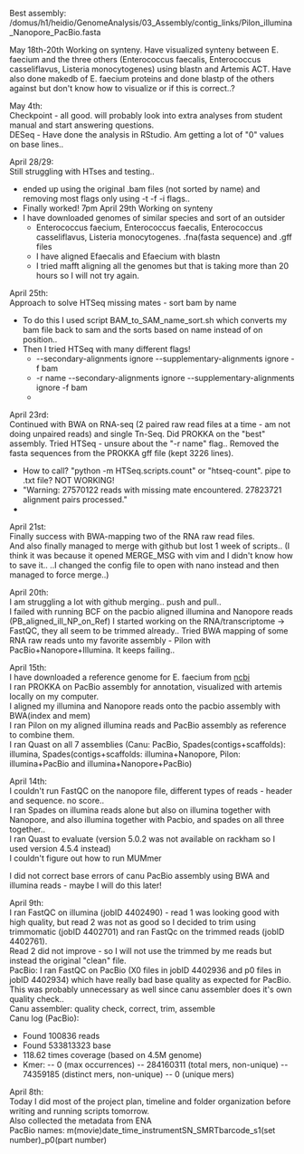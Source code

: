 Best assembly:
/domus/h1/heidio/GenomeAnalysis/03_Assembly/contig_links/Pilon_illumina_Nanopore_PacBio.fasta

May 18th-20th 
Working on synteny. Have visualized synteny between E. faecium and the three others (Enterococcus faecalis, Enterococcus casseliflavus, Listeria monocytogenes) using blastn and Artemis ACT.
Have also done makedb of E. faecium proteins and done blastp of the others against but don't know how to visualize or if this is correct..?


May 4th: <br>
Checkpoint - all good. will probably look into extra analyses from student manual and start answering questions. <br>
DESeq - Have done the analysis in RStudio. Am getting a lot of "0" values on base lines.. <br>


April 28/29: <br>
Still struggling with HTses and testing.. <br>
  - ended up using the original .bam files (not sorted by name) and removing most flags only using -t -f -i flags.. <br>
  - Finally worked! 7pm April 29th
Working on synteny <br>
  - I have downloaded genomes of similar species and sort of an outsider<br>
    - Enterococcus faecium, Enterococcus faecalis, Enterococcus casseliflavus, Listeria monocytogenes. .fna(fasta sequence) and .gff files<br>
    - I have aligned Efaecalis and Efaecium with blastn <br>
    - I tried mafft aligning all the genomes but that is taking more than 20 hours so I will not try again.


April 25th: <br>
Approach to solve HTSeq missing mates - sort bam by name<br>
  - To do this I used script BAM_to_SAM_name_sort.sh which converts my bam file back to sam and the sorts based on name instead of on position..<br>
  - Then I tried HTSeq with many different flags! <br>
    - --secondary-alignments ignore --supplementary-alignments ignore -f bam<br>
    - -r name --secondary-alignments ignore --supplementary-alignments ignore -f bam<br>
    - 

April 23rd: <br>
Continued with BWA on RNA-seq (2 paired raw read files at a time - am not doing unpaired reads) and single Tn-Seq.
Did PROKKA on the "best" assembly.
Tried HTSeq - unsure about the "-r name" flag.. Removed the fasta sequences from the PROKKA gff file (kept 3226 lines).
  - How to call? "python -m HTSeq.scripts.count" or "htseq-count". pipe to .txt file? NOT WORKING!
  - "Warning: 27570122 reads with missing mate encountered. 27823721 alignment pairs processed."
  - 

April 21st:<br>
Finally success with BWA-mapping two of the RNA raw read files. <br>
And also finally managed to merge with github but lost 1 week of scripts.. (I think it was because it opened MERGE_MSG with vim and I didn't know how to save it.. ..I changed the config file to open with nano instead and then managed to force merge..)<br>


April 20th:<br>
I am struggling a lot with github merging.. push and pull.. <br>
I failed with running BCF on the pacbio aligned illumina and Nanopore reads (PB_aligned_ill_NP_on_Ref)
I started working on the RNA/transcriptome -> FastQC, they all seem to be trimmed already..
Tried BWA mapping of some RNA raw reads unto my favorite assembly - Pilon with PacBio+Nanopore+Illumina. It keeps failing..<br>



April 15th:<br>
I have downloaded a reference genome for E. faecium from [ncbi](https://ftp-ncbi-nlm-nih-gov.ezproxy.its.uu.se/genomes/refseq/bacteria/Enterococcus_faecium/representative/GCF_010120755.1_ASM1012075v1/) <br>
I ran PROKKA on PacBio assembly for annotation, visualized with artemis locally on my computer.<br>
I aligned my illumina and Nanopore reads onto the pacbio assembly with BWA(index and mem)<br>
I ran Pilon on my aligned illumina reads and PacBio assembly as reference to combine them.<br>
I ran Quast on all 7 assemblies (Canu: PacBio, Spades(contigs+scaffolds): illumina, Spades(contigs+scaffolds: illumina+Nanopore, Pilon: illumina+PacBio and illumina+Nanopore+PacBio)


April 14th:<br>
I couldn't run FastQC on the nanopore file, different types of reads - header and sequence. no score..<br>
I ran Spades on illumina reads alone but also on illumina together with Nanopore, and also illumina together with Pacbio, and spades on all three together.. <br>
I ran Quast to evaluate (version 5.0.2 was not available on rackham so I used version 4.5.4 instead)<br>
I couldn't figure out how to run MUMmer<br>

I did not correct base errors of canu PacBio assembly using BWA and illumina reads - maybe I will do this later!<br>

April 9th:<br>
I ran FastQC on illumina (jobID 4402490) - read 1 was looking good with high quality, but read 2 was not as good so I decided to trim using trimmomatic (jobID 4402701) and ran FastQc on the trimmed reads (jobID 4402761).<br>
Read 2 did not improve - so I will not use the trimmed by me reads but instead the original "clean" file.<br>
PacBio: I ran FastQC on PacBio (X0 files in jobID 4402936 and p0 files in jobID 4402934) which have really bad base quality as expected for PacBio. This was probably unnecessary as well since canu assembler does it's own quality check..<br>
Canu assembler: quality check, correct, trim, assemble<br>
Canu log (PacBio):
- Found 100836 reads
- Found 533813323 base
- 118.62 times coverage (based on 4.5M genome)
- Kmer: 
  --           0 (max occurrences)
  --   284160311 (total mers, non-unique)
  --    74359185 (distinct mers, non-unique)
  --           0 (unique mers)


April 8th:<br>
Today I did most of the project plan, timeline and folder organization before writing and running scripts tomorrow. <br>
Also collected the metadata from ENA<br>
PacBio names: m(movie)date_time_instrumentSN_SMRTbarcode_s1(set number)_p0(part number)<br>
